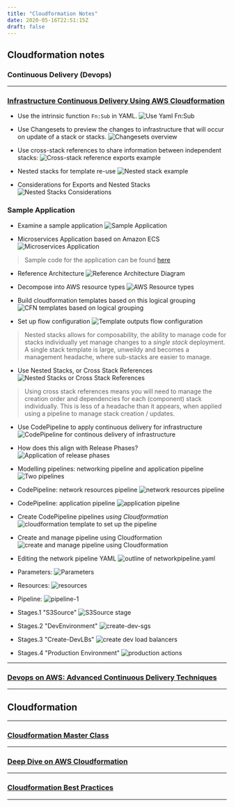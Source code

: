 ```yaml
---
title: "Cloudformation Notes"
date: 2020-05-16T22:51:15Z
draft: false
---
```


## Cloudformation notes

### Continuous Delivery (Devops)

---

### [Infrastructure Continuous Delivery Using AWS Cloudformation](https://www.youtube.com/watch?v=TDalsML3QqY)

- Use the intrinsic function `Fn:Sub` in YAML.
  ![Use Yaml `Fn:Sub`](./images/2020-05-15-09-28-06.png)

- Use Changesets to preview the changes to infrastructure that will
  occur on update of a stack or stacks.
  ![Changesets overview](./images/2020-05-15-09-29-56.png)

- Use cross-stack references to share information between independent stacks:
  ![Cross-stack reference exports example](./images/2020-05-15-09-33-32.png)

- Nested stacks for template re-use
  ![Nested stack example](./images/2020-05-15-09-35-08.png)

- Considerations for Exports and Nested Stacks
  ![Nested Stacks Considerations](./images/2020-05-15-09-40-56.png)

### Sample Application

- Examine a sample application
  ![Sample Application](./images/2020-05-15-09-42-55.png)

- Microservices Application based on Amazon ECS
  ![Microservices Application](./images/2020-05-15-09-43-35.png)

> Sample code for the application can be found [here](https://github.com/aws-samples/ecs-refarch-cloudformation)

- Reference Architecture
  ![Reference Architecture Diagram](./images/2020-05-15-09-49-59.png)

- Decompose into AWS resource types
  ![AWS Resource types](./images/2020-05-15-09-51-00.png)

- Build cloudformation templates based on this logical grouping
  ![CFN templates based on logical grouping](./images/2020-05-15-09-53-34.png)

- Set up flow configuration
  ![Template outputs flow configuration](./images/2020-05-15-09-56-56.png)

> Nested stacks allows for composability, the ability to manage code
> for stacks individually yet manage changes to a _single stack_
> deployment. A single stack template is large, unweildy and becomes
> a management headache, where sub-stacks are easier to manage.

- Use Nested Stacks, or Cross Stack References
  ![Nested Stacks or Cross Stack References](./images/2020-05-15-09-59-47.png)

> Using cross stack references means you will need to manage the creation
> order and dependencies for each (component) stack individually.
> This is less of a headache than it appears, when applied using a
> pipeline to manage stack creation / updates.

- Use CodePipeline to apply continuous delivery for infrastructure
  ![CodePipeline for continous delivery of infrastructure](./images/2020-05-15-10-04-41.png)

- How does this align with Release Phases?
  ![Application of release phases](./images/2020-05-15-10-05-45.png)

- Modelling pipelines: networking pipeline and application pipeline
  ![Two pipelines](./images/2020-05-15-10-08-06.png)

- CodePipeline: network resources pipeline
  ![network resources pipeline](./images/2020-05-15-10-10-12.png)

- CodePipeline: application pipeline
  ![application pipeline](./images/2020-05-15-10-12-15.png)

* Create CodePipeline pipelines _using Cloudformation_
  ![cloudformation template to set up the pipeline](./images/2020-05-15-10-15-03.png)

* Create and manage pipeline using Cloudformation
  ![create and manage pipeline using Cloudformation](./images/2020-05-15-10-17-21.png)

* Editing the network pipeline YAML
  ![outline of networkpipeline.yaml](./images/2020-05-15-10-20-32.png)

* Parameters:
  ![Parameters](./images/2020-05-15-10-21-39.png)

* Resources:
  ![resources](./images/2020-05-15-10-22-29.png)

* Pipeline:
  ![pipeline-1](./images/2020-05-15-10-23-19.png)

* Stages.1 "S3Source"
  ![S3Source stage](./images/2020-05-15-10-24-12.png)

* Stages.2 "DevEnvironment"
  ![create-dev-sgs](./images/2020-05-15-10-25-26.png)

* Stages.3 "Create-DevLBs"
  ![create dev load balancers](./images/2020-05-15-10-26-27.png)

* Stages.4 "Production Environment"
  ![production actions](./images/2020-05-15-10-27-03.png)

---

### [Devops on AWS: Advanced Continuous Delivery Techniques](https://www.youtube.com/watch?v=_xmYShSDDJg)

---

## Cloudformation

---

### [Cloudformation Master Class](https://www.youtube.com/watch?v=6R44BADNJA8)

---

### [Deep Dive on AWS Cloudformation](https://www.youtube.com/watch?v=01hy48R9Kr8)

---

### [Cloudformation Best Practices](https://www.youtube.com/watch?v=fVMlxJJNmyA)

---
